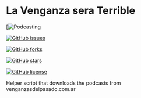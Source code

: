 # La Venganza sera Terrible

[![Podcasting](https://img.shields.io/badge/podcasting-awesome-blue.svg)

[![GitHub issues](https://img.shields.io/github/issues/icaoberg/la_venganza_sera_terrible.svg)](https://github.com/icaoberg/la_venganza_sera_terrible/issues)

[![GitHub forks](https://img.shields.io/github/forks/icaoberg/la_venganza_sera_terrible.svg)](https://github.com/icaoberg/la_venganza_sera_terrible/network)

[![GitHub stars](https://img.shields.io/github/stars/icaoberg/la_venganza_sera_terrible.svg)](https://github.com/icaoberg/la_venganza_sera_terrible/stargazers)

[![GitHub license](https://img.shields.io/badge/license-GPLv3-blue.svg)](https://raw.githubusercontent.com/icaoberg/la_venganza_sera_terrible/master/LICENSE)

Helper script that downloads the podcasts from venganzasdelpasado.com.ar
